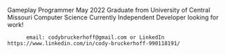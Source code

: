 Gameplay Programmer
May 2022 Graduate from University of Central Missouri Computer Science
Currently Independent Developer looking for work!


          email: codybruckerhoff@gmail.com or LinkedIn https://www.linkedin.com/in/cody-bruckerhoff-990118191/ 
